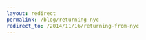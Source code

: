 ```yaml
---
layout: redirect
permalink: /blog/returning-nyc
redirect_to: /2014/11/16/returning-from-nyc
---
```

